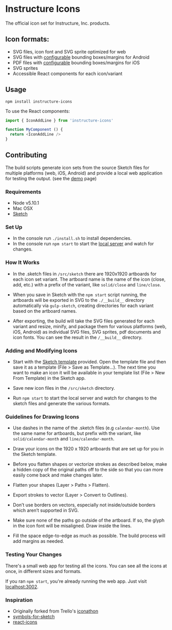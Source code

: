 # Instructure Icons

The official icon set for Instructure, Inc. products.

## Icon formats:

- SVG files, icon font and SVG sprite optimized for web
- SVG files with [configurable](gulpfile.babel.js/config.js) bounding boxes/margins for Android
- PDF files with [configurable](gulpfile.babel.js/config.js) bounding boxes/margins for iOS
- SVG sprites
- Accessible React components for each icon/variant

## Usage

```
npm install instructure-icons
```

To use the React components:

```javascript
import { IconAddLine } from 'instructure-icons'

function MyComponent () {
  return <IconAddLine />
}
```

## Contributing

The build scripts generate icon sets from the source Sketch files for multiple platforms (web, iOS, Android) and provide a local web application for testing the output. (see the [demo](http://instructure.github.io/instructure-icons) page)

### Requirements

- Node v5.10.1
- Mac OSX
- [Sketch](http://bohemiancoding.com/sketch/)

### Set Up

- In the console run `./install.sh` to install dependencies.
- In the console run `npm start` to start the [local server](http://localhost:3002) and watch for changes.

### How It Works

- In the .sketch files in `/src/sketch` there are 1920x1920 artboards for each icon set variant. The artboard name is the name of the icon (close, add, etc.) with a prefix of the variant, like `solid/close` and `line/close`.

- When you save in Sketch with the `npm start` script running, the artboards will be exported in SVG to the `./__build__` directory automatically via `gulp-sketch`, creating directories for each variant based on the artboard names.

- After exporting, the build will take the SVG files generated for each variant and resize, minify, and package them for various platforms (web, iOS, Android) as individual SVG files, SVG sprites, pdf documents and icon fonts. You can see the result in the `/__build__` directory.

### Adding and Modifying Icons

- Start with the [Sketch template](template.sketch) provided. Open the template file and then save it as a template (File > Save as Template...). The next time you want to make an icon it will be available in your template list (File > New From Template) in the Sketch app.

- Save new icon files in the `/src/sketch` directory.

- Run `npm start` to start the local server and watch for changes to the sketch files and generate the various formats.

### Guidelines for Drawing Icons

- Use dashes in the name of the .sketch files (e.g `calendar-month`). Use the same name for artboards, but prefix with the variant, like `solid/calendar-month` and `line/calendar-month`.

- Draw your icons on the 1920 x 1920 artboards that are set up for you in the Sketch template.

- Before you flatten shapes or vectorize strokes as described below, make a hidden copy of the original paths off to the side so that you can more easily come back and make changes later.

- Flatten your shapes (Layer > Paths > Flatten).

- Export strokes to vector (Layer > Convert to Outlines).

- Don’t use borders on vectors, especially not inside/outside borders which aren’t supported in SVG.

- Make sure none of the paths go outside of the artboard. If so, the glyph in the icon font will be misaligned. Draw inside the lines.

- Fill the space edge-to-edge as much as possible. The build process will add margins as needed.

### Testing Your Changes

There's a small web app for testing all the icons. You can see all the icons at once, in different sizes and formats.

If you ran `npm start`, you're already running the web app. Just visit [localhost:3002](http://localhost:3002).

### Inspiration

- Originally forked from Trello's [iconathon](https://github.com/trello/iconathon)
- [symbols-for-sketch](https://github.com/cognitom/symbols-for-sketch)
- [react-icons](https://github.com/gorangajic/react-icons)
